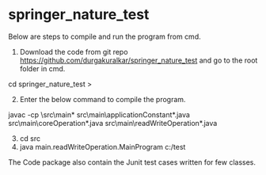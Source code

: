 # springer_nature_test
Below are steps to compile and run the program from cmd.

1)	Download the code from git repo https://github.com/durgakuralkar/springer_nature_test and go to the root folder in cmd.

cd springer_nature_test >

2)	 Enter the below command to compile the program.

javac -cp \src\main\* src\main\applicationConstant\*.java src\main\coreOperation\*.java src\main\readWriteOperation\*.java

3)	cd src
4)	java main.readWriteOperation.MainProgram c:/test

The Code package also contain the Junit test cases written for few classes.
